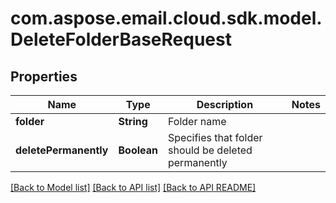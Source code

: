 
# com.aspose.email.cloud.sdk.model.DeleteFolderBaseRequest

## Properties
Name | Type | Description | Notes
------------ | ------------- | ------------- | -------------
**folder** | **String** | Folder name | 
**deletePermanently** | **Boolean** | Specifies that folder should be deleted permanently | 


[[Back to Model list]](README.md#documentation-for-models) [[Back to API list]](README.md#documentation-for-api-endpoints) [[Back to API README]](README.md)


